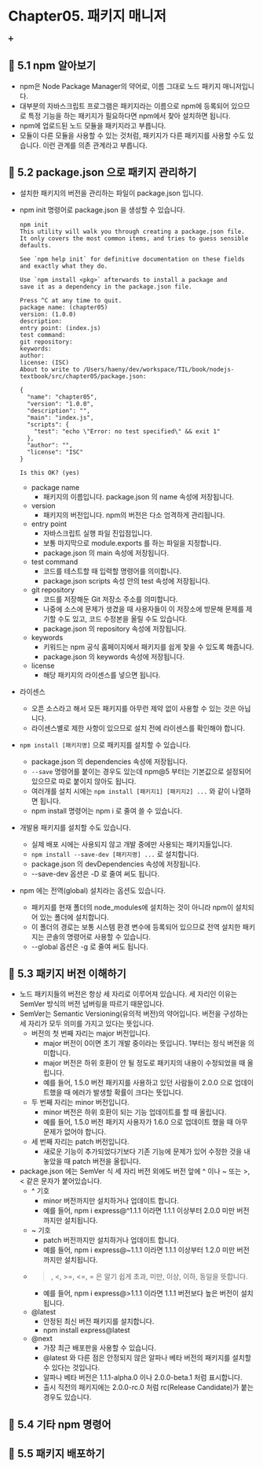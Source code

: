 # Chapter05. 패키지 매니저

➕

## 📌 5.1 npm 알아보기

- npm은 Node Package Manager의 약어로, 이름 그대로 노드 패키지 매니저입니다.
- 대부분의 자바스크립트 프로그램은 패키지라는 이름으로 npm에 등록되어 있으므로 특정 기능을 하는 패키지가 필요하다면 npm에서 찾아 설치하면 됩니다.
- npm에 업로드된 노드 모듈을 패키지라고 부릅니다.
- 모듈이 다른 모듈을 사용할 수 있는 것처럼, 패키지가 다른 패키지를 사용할 수도 있습니다. 이런 관계를 의존 관계라고 부릅니다.

## 📌 5.2 package.json 으로 패키지 관리하기

- 설치한 패키지의 버전을 관리하는 파일이 package.json 입니다.
- npm init 명령어로 package.json 을 생성할 수 있습니다.

  ```Shell
  npm init
  This utility will walk you through creating a package.json file.
  It only covers the most common items, and tries to guess sensible defaults.

  See `npm help init` for definitive documentation on these fields
  and exactly what they do.

  Use `npm install <pkg>` afterwards to install a package and
  save it as a dependency in the package.json file.

  Press ^C at any time to quit.
  package name: (chapter05)
  version: (1.0.0)
  description:
  entry point: (index.js)
  test command:
  git repository:
  keywords:
  author:
  license: (ISC)
  About to write to /Users/haeny/dev/workspace/TIL/book/nodejs-textbook/src/chapter05/package.json:

  {
    "name": "chapter05",
    "version": "1.0.0",
    "description": "",
    "main": "index.js",
    "scripts": {
      "test": "echo \"Error: no test specified\" && exit 1"
    },
    "author": "",
    "license": "ISC"
  }

  Is this OK? (yes)
  ```

  - package name
    - 패키지의 이름입니다. package.json 의 name 속성에 저장됩니다.
  - version
    - 패키지의 버전입니다. npm의 버전은 다소 엄격하게 관리됩니다.
  - entry point
    - 자바스크립트 실행 파일 진입점입니다.
    - 보통 마지막으로 module.exports 를 하는 파일을 지정합니다.
    - package.json 의 main 속성에 저장됩니다.
  - test command
    - 코드를 테스트할 때 입력할 명령어를 의미합니다.
    - package.json scripts 속성 안의 test 속성에 저장됩니다.
  - git repository
    - 코드를 저장해둔 Git 저장소 주소를 의미합니다.
    - 나중에 소스에 문제가 생겼을 때 사용자들이 이 저장소에 방문해 문제를 제기할 수도 있고, 코드 수정본을 올릴 수도 있습니다.
    - package.json 의 repository 속성에 저장됩니다.
  - keywords
    - 키워드는 npm 공식 홈페이지에서 패키지를 쉽게 찾을 수 있도록 해줍니다.
    - package.json 의 keywords 속성에 저장됩니다.
  - license
    - 해당 패키지의 라이센스를 넣으면 됩니다.

- 라이센스

  - 오픈 소스라고 해서 모든 패키지를 아무런 제약 없이 사용할 수 있는 것은 아닙니다.
  - 라이센스별로 제한 사항이 있으므로 설치 전에 라이센스를 확인해야 합니다.

- `npm install [패키지명]` 으로 패키지를 설치할 수 있습니다.

  - package.json 의 dependencies 속성에 저장됩니다.
  - `--save` 명령어를 붙이는 경우도 있는데 npm@5 부터는 기본값으로 설정되어 있으므로 따로 붙이지 않아도 됩니다.
  - 여러개를 설치 시에는 `npm install [패키지1] [패키지2] ...` 와 같이 나열하면 됩니다.
  - npm install 명령어는 npm i 로 줄여 쓸 수 있습니다.

- 개발용 패키지를 설치할 수도 있습니다.

  - 실제 배포 시에는 사용되지 않고 개발 중에만 사용되는 패키지들입니다.
  - `npm install --save-dev [패키지명] ...` 로 설치합니다.
  - package.json 의 devDependencies 속성에 저장됩니다.
  - --save-dev 옵션은 -D 로 줄여 써도 됩니다.

- npm 에는 전역(global) 설치라는 옵션도 있습니다.
  - 패키지를 현재 폴더의 node_modules에 설치하는 것이 아니라 npm이 설치되어 있는 폴더에 설치합니다.
  - 이 폴더의 경로는 보통 시스템 환경 변수에 등록되어 있으므로 전역 설치한 패키지는 콘솔의 명령어로 사용할 수 있습니다.
  - --global 옵션은 -g 로 줄여 써도 됩니다.

## 📌 5.3 패키지 버전 이해하기

- 노드 패키지들의 버전은 항상 세 자리로 이루어져 있습니다. 세 자리인 이유는 SemVer 방식의 버전 넘버링을 따르기 때문입니다.
- SemVer는 Semantic Versioning(유의적 버전)의 약어입니다. 버전을 구성하는 세 자리가 모두 의미를 가지고 있다는 뜻입니다.
  - 버전의 첫 번째 자리는 major 버전입니다.
    - major 버전이 0이면 초기 개발 중이라는 뜻입니다. 1부터는 정식 버전을 의미합니다.
    - major 버전은 하위 호환이 안 될 정도로 패키지의 내용이 수정되었을 때 올립니다.
    - 예를 들어, 1.5.0 버전 패키지를 사용하고 있던 사람들이 2.0.0 으로 업데이트했을 때 에러가 발생할 확률이 크다는 뜻입니다.
  - 두 번째 자리는 minor 버전입니다.
    - minor 버전은 하위 호환이 되는 기능 업데이트를 할 때 올립니다.
    - 예를 들어, 1.5.0 버전 패키지 사용자가 1.6.0 으로 업데이트 했을 때 아무 문제가 없어야 합니다.
  - 세 번째 자리는 patch 버전입니다.
    - 새로운 기능이 추가되었다기보다 기존 기능에 문제가 있어 수정한 것을 내놓았을 때 patch 버전을 올립니다.
- package.json 에는 SemVer 식 세 자리 버전 외에도 버전 앞에 ^ 이나 ~ 또는 >, < 같은 문자가 붙어있습니다.
  - ^ 기호
    - minor 버전까지만 설치하거나 업데이트 합니다.
    - 예를 들어, npm i express@^1.1.1 이라면 1.1.1 이상부터 2.0.0 미만 버전까지만 설치됩니다.
  - ~ 기호
    - patch 버전까지만 설치하거나 업데이트 합니다.
    - 예를 들어, npm i express@~1.1.1 이라면 1.1.1 이상부터 1.2.0 미만 버전까지만 설치됩니다.
  - > , <, >=, <=, = 은 알기 쉽게 초과, 미만, 이상, 이하, 동일을 뜻합니다.
    - 예를 들어, npm i express@>1.1.1 이라면 1.1.1 버전보다 높은 버전이 설치됩니다.
  - @latest
    - 안정된 최신 버전 패키지를 설치합니다.
    - npm install express@latest
  - @next
    - 가장 최근 배포판을 사용할 수 있습니다.
    - @latest 와 다른 점은 안정되지 않은 알파나 베타 버전의 패키지를 설치할 수 있다는 것입니다.
    - 알파나 베타 버전은 1.1.1-alpha.0 이나 2.0.0-beta.1 처럼 표시합니다.
    - 출시 직전의 패키지에는 2.0.0-rc.0 처럼 rc(Release Candidate)가 붙는 경우도 있습니다.

## 📌 5.4 기타 npm 명령어

## 📌 5.5 패키지 배포하기
